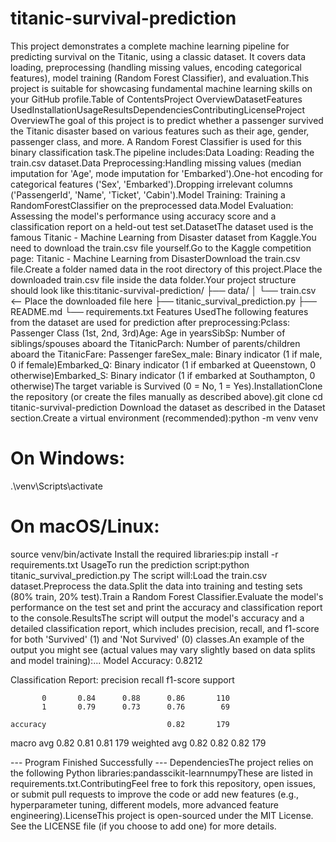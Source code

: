 # titanic-survival-prediction
This project demonstrates a complete machine learning pipeline for predicting survival on the Titanic, using a classic dataset. It covers data loading, preprocessing (handling missing values, encoding categorical features), model training (Random Forest Classifier), and evaluation.This project is suitable for showcasing fundamental machine learning skills on your GitHub profile.Table of ContentsProject OverviewDatasetFeatures UsedInstallationUsageResultsDependenciesContributingLicenseProject OverviewThe goal of this project is to predict whether a passenger survived the Titanic disaster based on various features such as their age, gender, passenger class, and more. A Random Forest Classifier is used for this binary classification task.The pipeline includes:Data Loading: Reading the train.csv dataset.Data Preprocessing:Handling missing values (median imputation for 'Age', mode imputation for 'Embarked').One-hot encoding for categorical features ('Sex', 'Embarked').Dropping irrelevant columns ('PassengerId', 'Name', 'Ticket', 'Cabin').Model Training: Training a RandomForestClassifier on the preprocessed data.Model Evaluation: Assessing the model's performance using accuracy score and a classification report on a held-out test set.DatasetThe dataset used is the famous Titanic - Machine Learning from Disaster dataset from Kaggle.You need to download the train.csv file yourself.Go to the Kaggle competition page: Titanic - Machine Learning from DisasterDownload the train.csv file.Create a folder named data in the root directory of this project.Place the downloaded train.csv file inside the data folder.Your project structure should look like this:titanic-survival-prediction/
├── data/
│   └── train.csv  <-- Place the downloaded file here
├── titanic_survival_prediction.py
├── README.md
└── requirements.txt
Features UsedThe following features from the dataset are used for prediction after preprocessing:Pclass: Passenger Class (1st, 2nd, 3rd)Age: Age in yearsSibSp: Number of siblings/spouses aboard the TitanicParch: Number of parents/children aboard the TitanicFare: Passenger fareSex_male: Binary indicator (1 if male, 0 if female)Embarked_Q: Binary indicator (1 if embarked at Queenstown, 0 otherwise)Embarked_S: Binary indicator (1 if embarked at Southampton, 0 otherwise)The target variable is Survived (0 = No, 1 = Yes).InstallationClone the repository (or create the files manually as described above).git clone <your-repo-url>
cd titanic-survival-prediction
Download the dataset as described in the Dataset section.Create a virtual environment (recommended):python -m venv venv
# On Windows:
.\venv\Scripts\activate
# On macOS/Linux:
source venv/bin/activate
Install the required libraries:pip install -r requirements.txt
UsageTo run the prediction script:python titanic_survival_prediction.py
The script will:Load the train.csv dataset.Preprocess the data.Split the data into training and testing sets (80% train, 20% test).Train a Random Forest Classifier.Evaluate the model's performance on the test set and print the accuracy and classification report to the console.ResultsThe script will output the model's accuracy and a detailed classification report, which includes precision, recall, and f1-score for both 'Survived' (1) and 'Not Survived' (0) classes.An example of the output you might see (actual values may vary slightly based on data splits and model training):...
Model Accuracy: 0.8212

Classification Report:
              precision    recall  f1-score   support

           0       0.84      0.88      0.86       110
           1       0.79      0.73      0.76        69

    accuracy                           0.82       179
   macro avg       0.82      0.81      0.81       179
weighted avg       0.82      0.82      0.82       179

--- Program Finished Successfully ---
DependenciesThe project relies on the following Python libraries:pandasscikit-learnnumpyThese are listed in requirements.txt.ContributingFeel free to fork this repository, open issues, or submit pull requests to improve the code or add new features (e.g., hyperparameter tuning, different models, more advanced feature engineering).LicenseThis project is open-sourced under the MIT License. See the LICENSE file (if you choose to add one) for more details.
